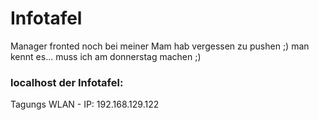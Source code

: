 # Infotafel

Manager fronted noch bei meiner Mam hab vergessen zu pushen ;) man kennt es... muss ich am donnerstag machen ;)

### localhost der Infotafel:
Tagungs WLAN - IP: 192.168.129.122

